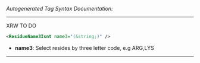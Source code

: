 _Autogenerated Tag Syntax Documentation:_

---
XRW TO DO

```xml
<ResidueName3Isnt name3="(&string;)" />
```

-   **name3**: Select resides by three letter code, e.g ARG,LYS

---
